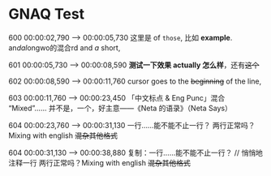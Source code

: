 # GNAQ Test

600
00:00:02,790 --> 00:00:05,730
这里是 of `those`, 比如 **example**. an*dal*ongwo的混合rd and *a* short,

601
00:00:05,730 --> 00:00:08,590
**测试一下效果 actually 怎么样**，还有~~这个~~

602
00:00:08,590 --> 00:00:11,760
cursor goes to the ~~beginning~~ of the line,

603
00:00:11,760 --> 00:00:23,450
「中文标点 & Eng Punc」混合 “Mixed”…… 并不是，一个，好主意——《Neta 的语录》（Neta Says）

604
00:00:23,760 --> 00:00:31,130
一行……能不能不止一行？
两行正常吗？Mixing with english ~~混杂其他格式~~

604
00:00:31,130 --> 00:00:38,880
复制：一行……能不能不止一行？
// 悄悄地注释一行
两行正常吗？Mixing with english ~~混杂其他格式~~
